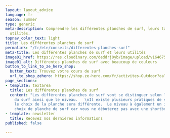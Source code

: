 ```yaml
---
layout: layout_advice
language: fr
season: summer
type: generic
meta-description: Comprendre les différentes planches de surf, leurs tailles et leurs
  utilités.
topnav_color_text: light
title: Les différentes planches de surf
permalink: "/fr/ete/conseils/differentes-planches-surf"
meta-title: Les différentes planches de surf et leurs utilités
image01_href: https://res.cloudinary.com/deddrj0yb/image/upload/v1646753387/website/Conseil%20/anastasia-hofmann-Vu5bY47zLkg-unsplash_aj4ibr.jpg
image01_alt: Différentes planches de surf avec beaucoup de couleurs
button_to_link_to_ze_hero_shop:
  button_text: Trouvez votre cours de surf
  url_to_shop_zehero: https://shop.ze-hero.com/fr/activites-Outdoor?calessonstype=all&catypegenderlistsummer=all&calessonsactivitytype=Surf&start-date=
page_sections:
- template: textarea
  title: Les différentes planches de surf
  content: "Les différentes planches de surf vont se distinguer selon la pratique
    du surf ainsi que le niveau.   \nIl existe plusieurs pratiques de surf et en fonction,
    le choix de la planche sera différente.  Le niveau à également un impact sur son
    choix de planche de surf car vous ne débuterez pas avec une shortboard."
- template: newsletter
  title: Recevez nos dernières informations
published: false

---
```


